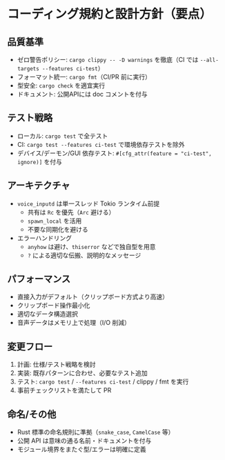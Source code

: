 # コーディング規約と設計方針（要点）

## 品質基準
- ゼロ警告ポリシー: `cargo clippy -- -D warnings` を徹底（CI では `--all-targets --features ci-test`）
- フォーマット統一: `cargo fmt`（CI/PR 前に実行）
- 型安全: `cargo check` を適宜実行
- ドキュメント: 公開APIには doc コメントを付与

## テスト戦略
- ローカル: `cargo test` で全テスト
- CI: `cargo test --features ci-test` で環境依存テストを除外
- デバイス/デーモン/GUI 依存テスト: `#[cfg_attr(feature = "ci-test", ignore)]` を付与

## アーキテクチャ
- `voice_inputd` は単一スレッド Tokio ランタイム前提
  - 共有は `Rc` を優先（`Arc` 避ける）
  - `spawn_local` を活用
  - 不要な同期化を避ける
- エラーハンドリング
  - `anyhow` は避け、`thiserror` などで独自型を用意
  - `?` による適切な伝搬、説明的なメッセージ

## パフォーマンス
- 直接入力がデフォルト（クリップボード方式より高速）
- クリップボード操作最小化
- 適切なデータ構造選択
- 音声データはメモリ上で処理（I/O 削減）

## 変更フロー
1. 計画: 仕様/テスト戦略を検討
2. 実装: 既存パターンに合わせ、必要なテスト追加
3. テスト: `cargo test` / `--features ci-test` / clippy / fmt を実行
4. 事前チェックリストを満たして PR

## 命名/その他
- Rust 標準の命名規則に準拠（`snake_case`, `CamelCase` 等）
- 公開 API は意味の通る名前・ドキュメントを付与
- モジュール境界をまたぐ型/エラーは明確に定義
